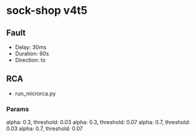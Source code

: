 # sock-shop v4t5
## Fault
- Delay: 30ms
- Duration: 60s
- Direction: to
## RCA
- run_microrca.py
### Params
  alpha: 0.3, threshold: 0.03
  alpha: 0.3, threshold: 0.07
  alpha: 0.7, threshold: 0.03
  alpha: 0.7, threshold: 0.07
